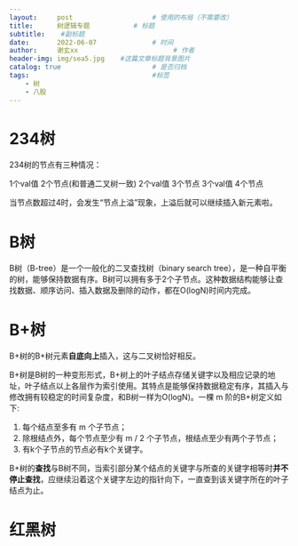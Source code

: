 ```yaml
---
layout:     post   				    # 使用的布局（不需要改）
title:      树逻辑专题			# 标题 
subtitle:    #副标题
date:       2022-06-07 				# 时间
author:     谢玄xx						# 作者
header-img: img/sea5.jpg 	#这篇文章标题背景图片
catalog: true 						# 是否归档
tags:								#标签
    - 树
    - 八股
---
```



# 234树

234树的节点有三种情况：

1个val值  2个节点(和普通二叉树一致)
2个val值  3个节点
3个val值  4个节点

当节点数超过4时，会发生“节点上溢”现象，上溢后就可以继续插入新元素啦。

# B树

B树（B-tree）是一个一般化的二叉查找树（binary search tree），是一种自平衡的树，能够保持数据有序。B树可以拥有多于2个子节点。这种数据结构能够让查找数据、顺序访问、插入数据及删除的动作，都在O(logN)时间内完成。  

# B+树

B+树的B+树元素**自底向上**插入，这与二叉树恰好相反。

B+树是B树的一种变形形式，B+树上的叶子结点存储关键字以及相应记录的地址，叶子结点以上各层作为索引使用。其特点是能够保持数据稳定有序，其插入与修改拥有较稳定的时间复杂度，和B树一样为O(logN)。一棵 m 阶的B+树定义如下: 
1. 每个结点至多有 m 个子节点；  
2. 除根结点外，每个节点至少有 m / 2 个子节点，根结点至少有两个子节点；
3. 有k个子节点的节点必有k个关键字。  

B+树的**查找**与B树不同，当索引部分某个结点的关键字与所查的关键字相等时**并不停止查找**，应继续沿着这个关键字左边的指针向下，一直查到该关键字所在的叶子结点为止。

# 红黑树

